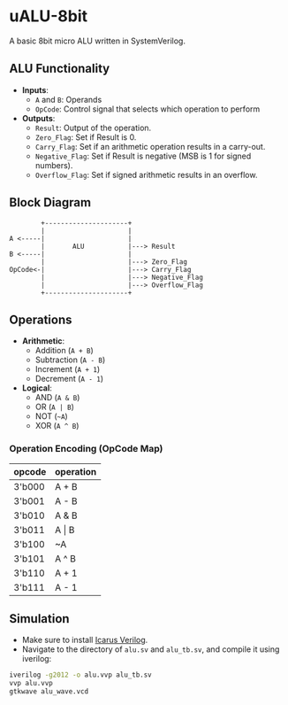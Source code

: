 # uALU-8bit
A basic 8bit micro ALU written in SystemVerilog.

## ALU Functionality
- **Inputs**: 
  - `A` and `B`: Operands
  - `OpCode`: Control signal that selects which operation to perform
- **Outputs**:
    - `Result`: Output of the operation.
    - `Zero_Flag`: Set if Result is 0.
    - `Carry_Flag`: Set if an arithmetic operation results in a carry-out.
    - `Negative_Flag`: Set if Result is negative (MSB is 1 for signed numbers).
    - `Overflow_Flag`: Set if signed arithmetic results in an overflow.

## Block Diagram
```
        +---------------------+
        |                     |
A <-----|                     |
        |       ALU           |---> Result
B <-----|                     |
        |                     |---> Zero_Flag
OpCode<-|                     |---> Carry_Flag
        |                     |---> Negative_Flag
        |                     |---> Overflow_Flag
        +---------------------+
```
## Operations
- **Arithmetic**:
    - Addition (`A + B`)
    - Subtraction (`A - B`)
    - Increment (`A + 1`)
    - Decrement (`A - 1`)
- **Logical**:
    - AND (`A & B`)
    - OR (`A | B`)
    - NOT (`~A`)
    - XOR (`A ^ B`)

### Operation Encoding (OpCode Map)
| opcode | operation |
| ------ | --------- |
| 3'b000 | A + B     |
| 3'b001 | A - B     |
| 3'b010 | A & B     |
| 3'b011 | A \| B    |
| 3'b100 | ~A        |
| 3'b101 | A ^ B     |
| 3'b110 | A + 1     |
| 3'b111 | A - 1     |

## Simulation
- Make sure to install [Icarus Verilog](https://bleyer.org/icarus/).
- Navigate to the directory of `alu.sv` and `alu_tb.sv`, and compile it using iverilog:
```sh
iverilog -g2012 -o alu.vvp alu_tb.sv
vvp alu.vvp
gtkwave alu_wave.vcd
```